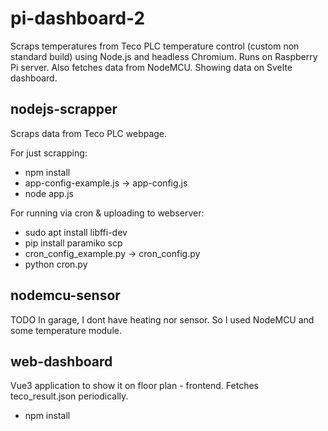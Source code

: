 # pi-dashboard-2
Scraps temperatures from Teco PLC temperature control (custom non standard build) using Node.js and headless Chromium. Runs on Raspberry Pi server. Also fetches data from NodeMCU. Showing data on Svelte dashboard.

## nodejs-scrapper
Scraps data from Teco PLC webpage.

For just scrapping:

* npm install
* app-config-example.js -> app-config.js
* node app.js 

For running via cron & uploading to webserver:

* sudo apt install libffi-dev
* pip install paramiko scp
* cron_config_example.py -> cron_config.py
* python cron.py

## nodemcu-sensor
TODO In garage, I dont have heating nor sensor. So I used NodeMCU and some temperature module.

## web-dashboard 
Vue3 application to show it on floor plan - frontend. Fetches teco_result.json periodically.

* npm install
